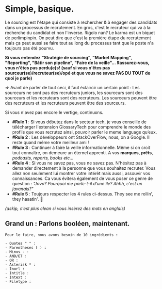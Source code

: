  # Simple, basique. 
 
 Le sourcing est l'étape qui consiste à rechercher & à engager des candidats dans un processus de recrutement. 
En gros, c'est le recruteur qui va à la recherche du candidat et non l'inverse. Rigolo nan? Le karma est un biquet de perlimpinpin. 
On peut dire que c'est la première étape du recrutement mais ça peut aussi se faire tout au long du processus tant que le poste n'a toujours pas été pourvu.

**Si vous entendez "Stratégie de sourcing", "Market Mapping", "Reporting", "Bâtir son pipeline", "Faire de la veille"... Rassurez-vous, vous n'êtes pas perdu(e)s! (sauf si vous n'êtes pas sourceur(se)/recruteur(se)/opé et que vous ne savez PAS DU TOUT de quoi je parle)**

=> Avant de parler de tout ceci, il faut éclaircir un certain point : Les sourceurs ne sont pas des recruteurs juniors, les sourceurs sont des sourceurs et les recruteurs sont des recruteurs. Les sourceurs peuvent être des recruteurs et les recruteurs peuvent être des sourceurs. 

Si vous n'avez pas encore le vertige, continuons. 

- **#Rule 1** : Si vous débutez dans le secteur tech, je vous conseille de télécharger l'extension GlossaryTech pour comprendre le monde des profils que vous recrutez ainsi, pouvoir parler le meme language qu’eux. 
- **#Rule 2** : Les développeurs ont StackOverFlow, nous, on a Google. Il reste quand même votre meilleur ami ! 
- **#Rule 3** : Continuer à faire la veille informationnelle. Même si on croit tout connaître, on demeure un éternel apprenti. A vos **marques**, **prêts**, *podcasts, reports, books etc…*
- **#Rule 4** : Si vous ne savez pas, vous ne savez pas. N'hésitez pas à demander directement à la personne que vous souhaitez recruter. Vous allez non seulement lui montrer votre intérêt mais aussi, assouvir vos connaissances. Ca vous évitera également de vous poser ce genre de question : *"Java? Pourquoi me parle-t-il d'une île? Ahhh, c'est un javanais?"*
- **#Rule 5** : Toujours respecter les 4 rules ci-dessus. They see me rollin', they haaatin'. 🎵

*(askip, c'est plus clean si vous insèrez des mots en anglais)*

## Grand un : Parlons booléen, maintenant.
```Affinons et élargissons ensemble nos recherches par mots-clés. 
Pour le faire, nous avons besoin de 10 ingrédients : 

- Quotes " " : 
- Parentheses ( ) : 
- Minus - :
- AND/ET : 
- OR :
- Asterisk * : 
- Inurl :
- Intitle : 
- Intext :
- Filetype : 
```

